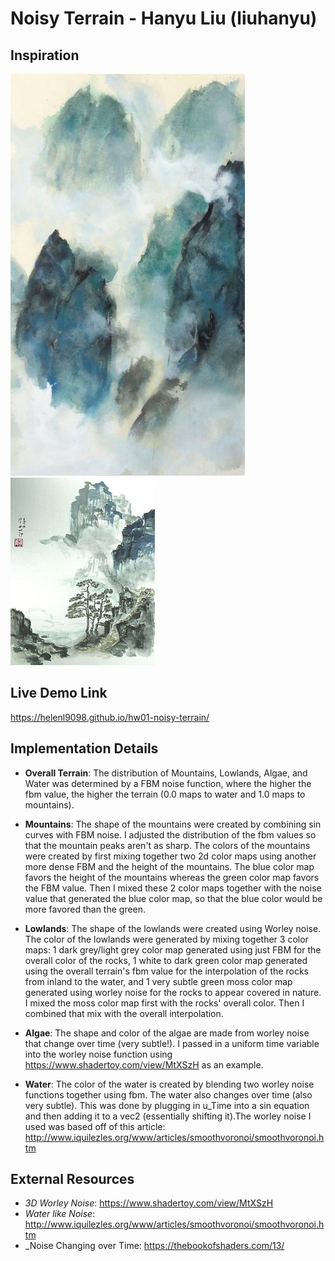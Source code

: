 # Noisy Terrain - Hanyu Liu (liuhanyu)

## Inspiration
![](inspo1.jpg)
![](inspo2.jpg)

## Live Demo Link
https://helenl9098.github.io/hw01-noisy-terrain/

## Implementation Details

- __Overall Terrain__: The distribution of Mountains, Lowlands, Algae, and Water was determined by a FBM noise function, where the higher the fbm value, the higher the terrain (0.0 maps to water and 1.0 maps to mountains).

- __Mountains__: The shape of the mountains were created by combining sin curves with FBM noise. I adjusted the distribution of the fbm values so that the mountain peaks aren't as sharp. The colors of the mountains were created by first mixing together two 2d color maps using another more dense FBM and the height of the mountains. The blue color map favors the height of the mountains whereas the green color map favors the FBM value. Then I mixed these 2 color maps together with the noise value that generated the blue color map, so that the blue color would be more favored than the green.


- __Lowlands__: The shape of the lowlands were created using Worley noise. The color of the lowlands were generated by mixing together 3 color maps: 1 dark grey/light grey color map generated using just FBM for the overall color of the rocks, 1 white to dark green color map generated using the overall terrain's fbm value for the interpolation of the rocks from inland to the water, and 1 very subtle green moss color map generated using worley noise for the rocks to appear covered in nature. I mixed the moss color map first with the rocks' overall color. Then I combined that mix with the overall interpolation.


- __Algae__: The shape and color of the algae are made from worley noise that change over time (very subtle!). I passed in a uniform time variable into the worley noise function using https://www.shadertoy.com/view/MtXSzH as an example.


- __Water__: The color of the water is created by blending two worley noise functions together using fbm. The water also changes over time (also very subtle). This was done by plugging in u_Time into a sin equation and then adding it to a vec2 (essentially shifting it).The worley noise I used was based off of this article: http://www.iquilezles.org/www/articles/smoothvoronoi/smoothvoronoi.htm

## External Resources

- _3D Worley Noise_: https://www.shadertoy.com/view/MtXSzH
- _Water like Noise_: http://www.iquilezles.org/www/articles/smoothvoronoi/smoothvoronoi.htm
- _Noise Changing over Time: https://thebookofshaders.com/13/
